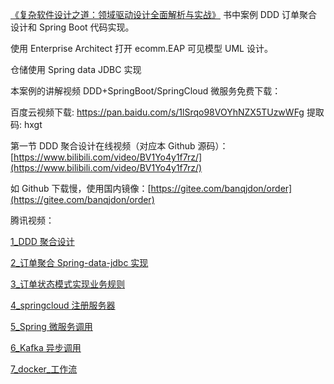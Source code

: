 [《复杂软件设计之道：领域驱动设计全面解析与实战》](https://www.jdon.com/54881) 书中案例 DDD 订单聚合设计和 Spring Boot 代码实现。

使用 Enterprise Architect 打开 ecomm.EAP 可见模型 UML 设计。

仓储使用 Spring data JDBC 实现

本案例的讲解视频 DDD+SpringBoot/SpringCloud 微服务免费下载：

百度云视频下载: https://pan.baidu.com/s/1lSrqo98VOYhNZX5TUzwWFg 提取码: hxgt

第一节 DDD 聚合设计在线视频（对应本 Github 源码）：[https://www.bilibili.com/video/BV1Yo4y1f7rz/](https://www.bilibili.com/video/BV1Yo4y1f7rz/)

如 Github 下载慢，使用国内镜像：[https://gitee.com/banqjdon/order](https://gitee.com/banqjdon/order)

腾讯视频：

[1_DDD 聚合设计](https://v.qq.com/x/page/w3241mexsht.html)

[2\_订单聚合 Spring-data-jdbc 实现](https://v.qq.com/x/page/q3241wujy87.html)

[3\_订单状态模式实现业务规则](https://v.qq.com/x/page/e32410bzkvp.html)

[4_springcloud 注册服务器](https://v.qq.com/x/page/h324114oc72.html)

[5_Spring 微服务调用](https://v.qq.com/x/page/q3241q5qn6d.html)

[6_Kafka 异步调用](https://v.qq.com/x/page/a3241716m9u.html)

[7_docker\_工作流](https://v.qq.com/x/page/w3241m2sr22.html)
